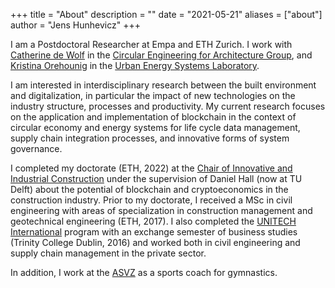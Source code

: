 +++
title = "About"
description = ""
date = "2021-05-21"
aliases = ["about"]
author = "Jens Hunhevicz"
+++

I am a  Postdoctoral Researcher at Empa and ETH Zurich. I work with <a target="_blank" rel="noopener noreferrer" href="https://cea.ibi.ethz.ch/people/catherine_de_wolf.html">Catherine de Wolf</a> in the <a target="_blank" rel="noopener noreferrer" href="https://cea.ibi.ethz.ch/">Circular Engineering for Architecture Group</a>, and <a target="_blank" rel="noopener noreferrer" href="https://www.empa.ch/web/s313/kristina-orehounig">Kristina Orehounig</a> in the <a target="_blank" rel="noopener noreferrer" href="https://www.empa.ch/web/s313">Urban Energy Systems Laboratory</a>.

I am interested in interdisciplinary research between the built environment and digitalization, in particular the impact of new technologies on the industry structure, processes and productivity. My current research focuses on the application and implementation of blockchain in the context of circular economy and energy systems for life cycle data management, supply chain integration processes, and innovative forms of system governance.

I completed my doctorate (ETH, 2022) at the <a target="_blank" rel="noopener noreferrer" href="https://ic.ibi.ethz.ch/">Chair of Innovative and Industrial Construction</a> under the supervision of Daniel Hall (now at TU Delft) about the potential of blockchain and cryptoeconomics in the construction industry. Prior to my doctorate, I received a MSc in civil engineering with areas of specialization in construction management and geotechnical engineering (ETH, 2017). I also completed the <a target="_blank" rel="noopener noreferrer" href="https://unitech-international.org/">UNITECH International</a> program with an exchange semester of business studies (Trinity College Dublin, 2016) and worked both in civil engineering and supply chain management in the private sector.

In addition, I work at the <a target="_blank" rel="noopener noreferrer" href="https://asvz.ch/sport/45680-manege">ASVZ</a> as a sports coach for gymnastics.
